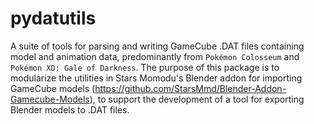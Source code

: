 # pydatutils

A suite of tools for parsing and writing GameCube .DAT files containing model and animation data, predominantly from `Pokémon Colosseum` and `Pokémon XD: Gale of Darkness`. The purpose of this package is to modularize the utilities in Stars Momodu's Blender addon for importing GameCube models (https://github.com/StarsMmd/Blender-Addon-Gamecube-Models), to support the development of a tool for exporting Blender models to .DAT files. 
